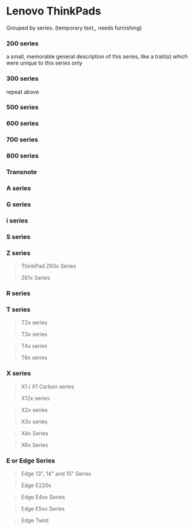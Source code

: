 <!-- TITLE: Lenovo -->
<!-- SUBTITLE: An index of Lenovo manufactured ThinkPads -->

# Lenovo ThinkPads
Grouped by series. (temporary text,, needs furnishing)

### 200 series
a small, memorable general description of this series, like a trait(s) which were unique to this series only

### 300 series
repeat above
### 500 series

### 600 series

### 700 series

### 800 series

### Transnote

### A series

### G series

### i series

### S series

### Z series

> ThinkPad Z60x Series

> Z61x Series

###  R series

### T series
> T2x series

> T3x series

> T4x series

> T6x series

### X series
> X1 / X1 Carbon series

> X12x series

> X2x series

> X3x series

> X4x Series

> X6x Series
   
### E or Edge Series
> Edge 13", 14" and 15" Series

> Edge E220s

> Edge E4xx Series

> Edge E5xx Series

> Edge Twist
